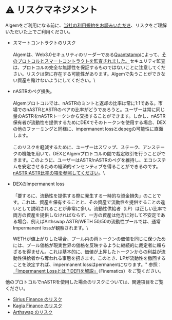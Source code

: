# ⚠ リスクマネジメント

Algemをご利用になる前に、[当社の利用規約をお読みいただき](https://www.algem.io/terms-of-use)、リスクをご理解いただいた上でご利用ください。

* スマートコントラクトのリスク\
  \
  Algemは、Web3.0セキュリティのリーダーである[Quantstamp](https://quantstamp.com/)によって、[そのプロトコルとスマートコントラクトを監査されました。](https://github.com/AlgemDeFi/audits/blob/main/AlgemQuantstampCertifacate.png)セキュリティ監査は、プロトコルの完全な無謬性を保証するものではないことに注意してください。リスクは常に存在する可能性があります。Algemで失うことができない資産を賭けないようにしてください。\

* nASTRのペグ損失。\
  \
  Algemプロトコルでは、nASTRのミントと返却の比率は常に1:1である。市場でのnASTRとASTRのペアの比率がどうであろうと。ユーザーは常に同じ量のASTRをnASTRトークンから交換することができます。しかし、nASTR保有者が流動性を提供するためにDEXでそのトークンを使用する場合、DEXの他のファーミングと同様に、impermanent lossとdepegの可能性に直面します。\
  \
  このリスクを軽減するために、ユーザーはスワップ、ステーク、アンステークの機能を用いて、DEXとAlgemプロトコルの間で裁定取引を行うことができます。このように、ユーザーはASTR/nASTRのペグを維持し、エコシステムを安定させるための経済的インセンティブを得ることができるのです。[nASTR:ASTR比率の項を参照してください](dnts.md)。\

*   DEXのImpermanent loss\
    \
    「要するに、流動性を提供する際に発生する一時的な資金損失」のことです。これは、資産を保有することと、その資産で流動性を提供することの違いとして説明されることが非常に多い。流動性供給者（LP）は正しい比率で両方の資産を提供しなければならず、一方の資産は他方に対して不安定である場合、例えばArthswap ASTR/WETH 50/50の流動性プールでは、通常Impermanent lossが観察されます。\


    WETHが値上がりした場合、プール内の両トークンの価値を同じに保つためには、プール価格が現実世界の価格を反映するように継続的に裁定者に頼らざるを得ません。これは基本的に、価値が上昇したトークンからの利益が流動性供給者から奪われる事態を招きます。このとき、LPが流動性を撤回することを決定すれば、impermanent lossはpermanentになります。" 参照：[「Impermanent Lossとは？DEFIを解説」](https://finematics.com/impermanent-loss-explained/)（Finematics）をご覧ください。

他のプロトコルでnASTRを使用した場合のリスクについては、関連項目をご覧ください。

* [Sirius Finance ](https://docs.algem.io/get-started/how-to-use-nastr-on-other-dapps/sirius-finance#be-aware-of-risks)[のリスク](../get-started/how-to-use-algems-nastr-farming/sirius-finance.md)
* [Kagla Finance のリスク](../get-started/how-to-use-algems-nastr-farming/kagla-finance.md)
* [Arthswap のリスク](../get-started/how-to-use-algems-nastr-farming/arthswap.md)
